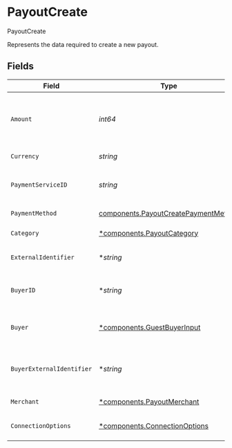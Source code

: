 # PayoutCreate

PayoutCreate

Represents the data required to create a new payout.


## Fields

| Field                                                                                                                                                      | Type                                                                                                                                                       | Required                                                                                                                                                   | Description                                                                                                                                                | Example                                                                                                                                                    |
| ---------------------------------------------------------------------------------------------------------------------------------------------------------- | ---------------------------------------------------------------------------------------------------------------------------------------------------------- | ---------------------------------------------------------------------------------------------------------------------------------------------------------- | ---------------------------------------------------------------------------------------------------------------------------------------------------------- | ---------------------------------------------------------------------------------------------------------------------------------------------------------- |
| `Amount`                                                                                                                                                   | *int64*                                                                                                                                                    | :heavy_check_mark:                                                                                                                                         | The monetary amount for this payout, in the smallest currency unit for the given currency, for example `1299` cents to create an authorization for $12.99. | 1299                                                                                                                                                       |
| `Currency`                                                                                                                                                 | *string*                                                                                                                                                   | :heavy_check_mark:                                                                                                                                         | The ISO-4217 currency code for this payout.                                                                                                                | EUR                                                                                                                                                        |
| `PaymentServiceID`                                                                                                                                         | *string*                                                                                                                                                   | :heavy_check_mark:                                                                                                                                         | The ID of the payment service to use for the payout.                                                                                                       | ed8bd87d-85ad-40cf-8e8f-007e21e55aad                                                                                                                       |
| `PaymentMethod`                                                                                                                                            | [components.PayoutCreatePaymentMethod](../../models/components/payoutcreatepaymentmethod.md)                                                               | :heavy_check_mark:                                                                                                                                         | The type of payment method to send funds too.                                                                                                              |                                                                                                                                                            |
| `Category`                                                                                                                                                 | [*components.PayoutCategory](../../models/components/payoutcategory.md)                                                                                    | :heavy_minus_sign:                                                                                                                                         | The type of payout to process.                                                                                                                             | online_gambling                                                                                                                                            |
| `ExternalIdentifier`                                                                                                                                       | **string*                                                                                                                                                  | :heavy_minus_sign:                                                                                                                                         | A value that can be used to match the payout against your own records.                                                                                     | payout-12345                                                                                                                                               |
| `BuyerID`                                                                                                                                                  | **string*                                                                                                                                                  | :heavy_minus_sign:                                                                                                                                         | The `id` of a stored buyer to use for this payout Use this instead of the `buyer` or `buyer_external_identifier`.                                          | fe26475d-ec3e-4884-9553-f7356683f7f9                                                                                                                       |
| `Buyer`                                                                                                                                                    | [*components.GuestBuyerInput](../../models/components/guestbuyerinput.md)                                                                                  | :heavy_minus_sign:                                                                                                                                         | Inline buyer details for the payout. Use this instead of the `buyer_id` or `buyer_external_identifier`.                                                    |                                                                                                                                                            |
| `BuyerExternalIdentifier`                                                                                                                                  | **string*                                                                                                                                                  | :heavy_minus_sign:                                                                                                                                         | The `external_identifier` of a stored buyer to use for this payout. Use this instead of the `buyer_id` or `buyer`.                                         | buyer-12345                                                                                                                                                |
| `Merchant`                                                                                                                                                 | [*components.PayoutMerchant](../../models/components/payoutmerchant.md)                                                                                    | :heavy_minus_sign:                                                                                                                                         | Merchant information for the source of the payout.                                                                                                         |                                                                                                                                                            |
| `ConnectionOptions`                                                                                                                                        | [*components.ConnectionOptions](../../models/components/connectionoptions.md)                                                                              | :heavy_minus_sign:                                                                                                                                         | Optional fields for processing payouts on specific payment services.                                                                                       |                                                                                                                                                            |